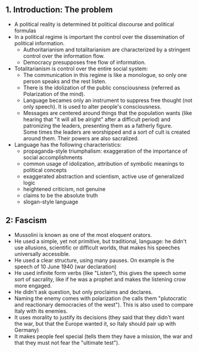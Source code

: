 ## 1. Introduction: The problem
- A political reality is determined bt political discourse and political
formulas
- In a political regime is important the control over the dissemination of
political information. 
    - Authoritarianism and totalitarianism are characterized
    by a stringent control over the information flow.
    - Democracy presupposes free flow of information.
- Totalitarianism is control over the entire social system:
    - The communication in this regime is like a monologue, so only one person
    speaks and the rest listen.
    - There is the idolization of the public consciousness (referred as 
    Polarization of the mind).
    - Language becames only an instrument to suppress free thought (not only 
    speech). It is used to alter people's consciousness.
    - Messages are centered around things that the population wants (like 
    hearing that "it will all be alright" after a difficult period) and
    patronizing the leaders, presenting them as a fatherly figure.  
    Some times the leaders are worshipped and a sort of cult is created around
    them. Their powers are also sacralized.
- Language has the following characteristics:
    - propaganda-style triumphalism: exaggeration of the importance of social
    accomplishments
    - common usage of idolization, attribution of symbolic meanings to political
    concepts
    - exaggerated abstraction and scientism, active use of generalized logic
    - heightened criticism, not genuine
    - claims to be the absolute truth
    - slogan-style language

## 2: Fascism
- Mussolini is known as one of the most eloquent orators.
- He used a simple, yet not primitive, but traditional, language: he didn't use 
allusions, scientific or difficult worlds, that makes his speeches universally 
accessible.
- He used a clear structure, using many pauses. On example is the speech of 10
June 1940 (war declaration)
- He used infinite form verbs (like "Listen"), this gives the speech some sort 
of sacrality, like if he was a prophet and makes the listening crow more 
engaged.
- He didn't ask question, but only proclaims and declares.
- Naming the enemy comes with polarization (he calls them "plutocratic and 
reactionary democracies of the west"). This is also used to compare Italy with 
its enemies.
- It uses morality to justify its decisions (they said that they didn't want the
war, but that the Europe wanted it, so Italy should pair up with Germany)
- It makes people feel special (tells them they have a mission, the war and that
they must not fear the "ultimate test").